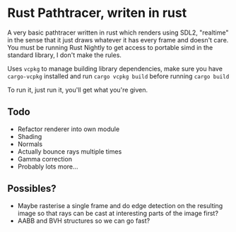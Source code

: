 # Rust Pathtracer, writen in rust
A very basic pathtracer written in rust which renders using SDL2, "realtime" in the sense that it just draws whatever it has every frame and doesn't care.
You must be running Rust Nightly to get access to portable simd in the standard library, I don't make the rules.

Uses `vcpkg` to manage building library dependencies, make sure you have `cargo-vcpkg` installed and run `cargo vcpkg build` before running `cargo build`

To run it, just run it, you'll get what you're given.

## Todo
- Refactor renderer into own module
- Shading
- Normals
- Actually bounce rays multiple times
- Gamma correction
- Probably lots more...

## Possibles?
- Maybe rasterise a single frame and do edge detection on the resulting image so that rays can be cast at interesting parts of the image first?
- AABB and BVH structures so we can go fast?

